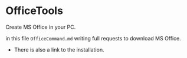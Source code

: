 # OfficeTools
Create MS Office in your PC.

in this file `OfficeCommand.md` writing full requests to download MS Office.

* There is also a link to the installation.
  
